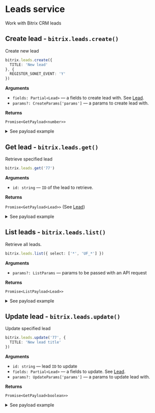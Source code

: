 
# Leads service

Work with Bitrix CRM leads

## Create lead - `bitrix.leads.create()`

Create new lead

```ts
bitrix.leads.create({
  TITLE: 'New lead'
}, {
  REGISTER_SONET_EVENT: 'Y'
})
```

**Arguments**

* `fields: Partial<Lead>` — a fields to create lead with. See [Lead](/source/services/leads/entities.ts).
* `params?: CreateParams['params']` — a params to create lead with.

**Returns**

`Promise<GetPayload<number>>`

<details>
<summary>See payload example</summary>

```ts
{
  result: 77,
  time: {
    start: 1567372034.625375,
    finish: 1567372034.8204,
    duration: 0.19502496719360352,
    processing: 0.03838515281677246,
    date_start: "2019-09-02T00:07:14+03:00",
    date_finish: "2019-09-02T00:07:14+03:00"
  }
}
```

</details>

## Get lead - `bitrix.leads.get()`

Retrieve specified lead

```ts
bitrix.leads.get('77')
```

**Arguments**

* `id: string` — `ID` of the lead to retrieve.

**Returns**

`Promise<GetPayload<Lead>>` (See [Lead](/source/services/leads/entities.ts))

<details>
<summary>See payload example</summary>

```ts
// @todo Add
```

</details>

## List leads - `bitrix.leads.list()`

Retrieve all leads.

```ts
bitrix.leads.list({ select: ['*', 'UF_*'] })
```

**Arguments**

* `params?: ListParams` — params to be passed with an API request

**Returns**

`Promise<ListPayload<Lead>>`

<details>
<summary>See payload example</summary>

```ts
// @todo Add
```

</details>

## Update lead - `bitrix.leads.update()`

Update specified lead

```ts
bitrix.leads.update('77', {
  TITLE: 'New lead title'
})
```

**Arguments**

* `id: string` — lead `ID` to update
* `fields: Partial<Lead>` — a fields to update. See [Lead](/source/services/leads/entities.ts).
* `params?: UpdateParams['params']` — a params to update lead with.

**Returns**

`Promise<GetPayload<boolean>>`

<details>
<summary>See payload example</summary>

```ts
{
  result: true,
  time: {
    start: 1567372034.625375,
    finish: 1567372034.8204,
    duration: 0.19502496719360352,
    processing: 0.03838515281677246,
    date_start: "2019-09-02T00:07:14+03:00",
    date_finish: "2019-09-02T00:07:14+03:00"
  }
}
```

</details>